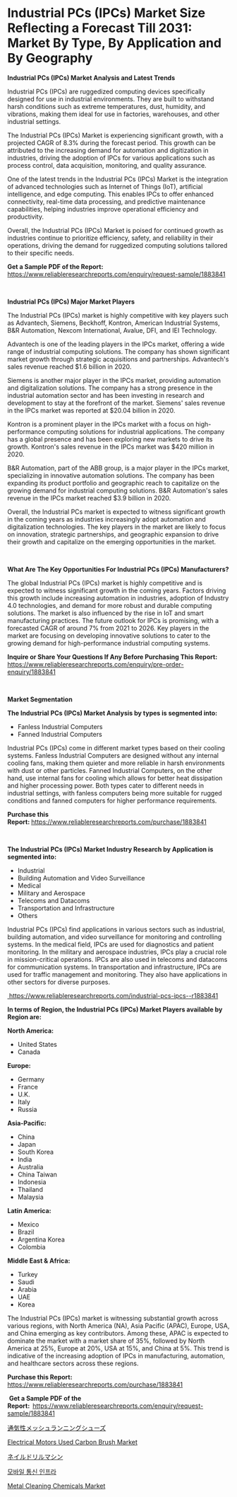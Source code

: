 <p><h1>Industrial PCs (IPCs) Market Size Reflecting a Forecast Till 2031: Market By Type, By Application and By Geography</h1></p><p><strong>Industrial PCs (IPCs) Market Analysis and Latest Trends</strong></p>
<p><p>Industrial PCs (IPCs) are ruggedized computing devices specifically designed for use in industrial environments. They are built to withstand harsh conditions such as extreme temperatures, dust, humidity, and vibrations, making them ideal for use in factories, warehouses, and other industrial settings.</p><p>The Industrial PCs (IPCs) Market is experiencing significant growth, with a projected CAGR of 8.3% during the forecast period. This growth can be attributed to the increasing demand for automation and digitization in industries, driving the adoption of IPCs for various applications such as process control, data acquisition, monitoring, and quality assurance.</p><p>One of the latest trends in the Industrial PCs (IPCs) Market is the integration of advanced technologies such as Internet of Things (IoT), artificial intelligence, and edge computing. This enables IPCs to offer enhanced connectivity, real-time data processing, and predictive maintenance capabilities, helping industries improve operational efficiency and productivity.</p><p>Overall, the Industrial PCs (IPCs) Market is poised for continued growth as industries continue to prioritize efficiency, safety, and reliability in their operations, driving the demand for ruggedized computing solutions tailored to their specific needs.</p></p>
<p><strong>Get a Sample PDF of the Report:&nbsp;</strong> <a href="https://www.reliableresearchreports.com/enquiry/request-sample/1883841">https://www.reliableresearchreports.com/enquiry/request-sample/1883841</a></p>
<p>&nbsp;</p>
<p><strong>Industrial PCs (IPCs) Major Market Players</strong></p>
<p><p>The Industrial PCs (IPCs) market is highly competitive with key players such as Advantech, Siemens, Beckhoff, Kontron, American Industrial Systems, B&R Automation, Nexcom International, Avalue, DFI, and IEI Technology. </p><p>Advantech is one of the leading players in the IPCs market, offering a wide range of industrial computing solutions. The company has shown significant market growth through strategic acquisitions and partnerships. Advantech's sales revenue reached $1.6 billion in 2020.</p><p>Siemens is another major player in the IPCs market, providing automation and digitalization solutions. The company has a strong presence in the industrial automation sector and has been investing in research and development to stay at the forefront of the market. Siemens' sales revenue in the IPCs market was reported at $20.04 billion in 2020.</p><p>Kontron is a prominent player in the IPCs market with a focus on high-performance computing solutions for industrial applications. The company has a global presence and has been exploring new markets to drive its growth. Kontron's sales revenue in the IPCs market was $420 million in 2020.</p><p>B&R Automation, part of the ABB group, is a major player in the IPCs market, specializing in innovative automation solutions. The company has been expanding its product portfolio and geographic reach to capitalize on the growing demand for industrial computing solutions. B&R Automation's sales revenue in the IPCs market reached $3.9 billion in 2020.</p><p>Overall, the Industrial PCs market is expected to witness significant growth in the coming years as industries increasingly adopt automation and digitalization technologies. The key players in the market are likely to focus on innovation, strategic partnerships, and geographic expansion to drive their growth and capitalize on the emerging opportunities in the market.</p></p>
<p>&nbsp;</p>
<p><strong>What Are The Key Opportunities For Industrial PCs (IPCs) Manufacturers?</strong></p>
<p><p>The global Industrial PCs (IPCs) market is highly competitive and is expected to witness significant growth in the coming years. Factors driving this growth include increasing automation in industries, adoption of Industry 4.0 technologies, and demand for more robust and durable computing solutions. The market is also influenced by the rise in IoT and smart manufacturing practices. The future outlook for IPCs is promising, with a forecasted CAGR of around 7% from 2021 to 2026. Key players in the market are focusing on developing innovative solutions to cater to the growing demand for high-performance industrial computing systems.</p></p>
<p><strong>Inquire or Share Your Questions If Any Before Purchasing This Report:</strong> <a href="https://www.reliableresearchreports.com/enquiry/pre-order-enquiry/1883841">https://www.reliableresearchreports.com/enquiry/pre-order-enquiry/1883841</a></p>
<p>&nbsp;</p>
<p><strong>Market Segmentation</strong></p>
<p><strong>The Industrial PCs (IPCs) Market Analysis by types is segmented into:</strong></p>
<p><ul><li>Fanless Industrial Computers</li><li>Fanned Industrial Computers</li></ul></p>
<p><p>Industrial PCs (IPCs) come in different market types based on their cooling systems. Fanless Industrial Computers are designed without any internal cooling fans, making them quieter and more reliable in harsh environments with dust or other particles. Fanned Industrial Computers, on the other hand, use internal fans for cooling which allows for better heat dissipation and higher processing power. Both types cater to different needs in industrial settings, with fanless computers being more suitable for rugged conditions and fanned computers for higher performance requirements.</p></p>
<p><strong>Purchase this Report:&nbsp;</strong><a href="https://www.reliableresearchreports.com/purchase/1883841">https://www.reliableresearchreports.com/purchase/1883841</a></p>
<p>&nbsp;</p>
<p><strong>The Industrial PCs (IPCs) Market Industry Research by Application is segmented into:</strong></p>
<p><ul><li>Industrial</li><li>Building Automation and Video Surveillance</li><li>Medical</li><li>Military and Aerospace</li><li>Telecoms and Datacoms</li><li>Transportation and Infrastructure</li><li>Others</li></ul></p>
<p><p>Industrial PCs (IPCs) find applications in various sectors such as industrial, building automation, and video surveillance for monitoring and controlling systems. In the medical field, IPCs are used for diagnostics and patient monitoring. In the military and aerospace industries, IPCs play a crucial role in mission-critical operations. IPCs are also used in telecoms and datacoms for communication systems. In transportation and infrastructure, IPCs are used for traffic management and monitoring. They also have applications in other sectors for diverse purposes.</p></p>
<p><a href="https://www.reliableresearchreports.com/industrial-pcs-ipcs--r1883841">&nbsp;https://www.reliableresearchreports.com/industrial-pcs-ipcs--r1883841</a></p>
<p><strong>In terms of Region, the Industrial PCs (IPCs) Market Players available by Region are:</strong></p>
<p>
    <p> <strong> North America: </strong>
        <ul>
            <li>United States</li>
            <li>Canada</li>
        </ul>
        </p> 
    <p> <strong> Europe: </strong>
        <ul>
            <li>Germany</li>
            <li>France</li>
            <li>U.K.</li>
            <li>Italy</li>
            <li>Russia</li>
        </ul>
        </p> 
    <p> <strong> Asia-Pacific: </strong>
        <ul>
            <li>China</li>
            <li>Japan</li>
            <li>South Korea</li>
            <li>India</li>
            <li>Australia</li>
            <li>China Taiwan</li>
            <li>Indonesia</li>
            <li>Thailand</li>
            <li>Malaysia</li>
        </ul>
        </p> 
    <p> <strong> Latin America: </strong>
        <ul>
            <li>Mexico</li>
            <li>Brazil</li>
            <li>Argentina Korea</li>
            <li>Colombia</li>
        </ul>
        </p> 
    <p> <strong> Middle East & Africa: </strong>
        <ul>
            <li>Turkey</li>
            <li>Saudi</li>
            <li>Arabia</li>
            <li>UAE</li>
            <li>Korea</li>
        </ul>
    </p>
    </p>
<p><p>The Industrial PCs (IPCs) market is witnessing substantial growth across various regions, with North America (NA), Asia Pacific (APAC), Europe, USA, and China emerging as key contributors. Among these, APAC is expected to dominate the market with a market share of 35%, followed by North America at 25%, Europe at 20%, USA at 15%, and China at 5%. This trend is indicative of the increasing adoption of IPCs in manufacturing, automation, and healthcare sectors across these regions.</p></p>
<p><strong>Purchase this Report: </strong><a href="https://www.reliableresearchreports.com/purchase/1883841">https://www.reliableresearchreports.com/purchase/1883841</a></p>
<p>&nbsp;<strong>Get a Sample PDF of the Report:&nbsp;&nbsp;</strong><a href="https://www.reliableresearchreports.com/enquiry/request-sample/1883841">https://www.reliableresearchreports.com/enquiry/request-sample/1883841</a></p>
<p><strong></strong></p>
<p><p><a href="https://github.com/laurenreichert/Market-Research-Report-List-1/blob/main/890051744417.md">通気性メッシュランニングシューズ</a></p><p><a href="https://github.com/zjyglelu/Market-Research-Report-List-2/blob/main/electrical-motors-used-carbon-brush-market.md">Electrical Motors Used Carbon Brush Market</a></p><p><a href="https://github.com/vtbvgl20191192/Market-Research-Report-List-1/blob/main/554061944416.md">ネイルドリルマシン</a></p><p><a href="https://github.com/TrevorKruvalis5678/Market-Research-Report-List-1/blob/main/745543940612.md">모바일 통신 인프라</a></p><p><a href="https://issuu.com/reportprime-2/docs/metal-cleaning-chemicals-market-size-2030.pptx">Metal Cleaning Chemicals Market</a></p></p>